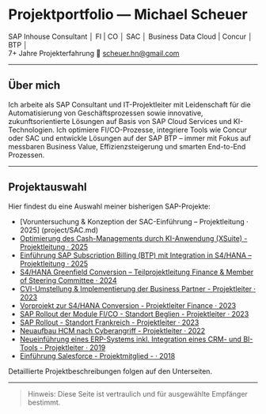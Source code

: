# Projektportfolio — Michael Scheuer

SAP Inhouse Consultant │ FI | CO │ SAC │ Business Data Cloud | Concur │ BTP │  
7+ Jahre Projekterfahrung 
📧 scheuer.hn@gmail.com 

---

## Über mich
Ich arbeite als SAP Consultant und IT-Projektleiter mit Leidenschaft für die Automatisierung von Geschäftsprozessen sowie innovative, zukunftsorientierte Lösungen auf Basis von SAP Cloud Services und KI-Technologien.
Ich optimiere FI/CO-Prozesse, integriere Tools wie Concur oder SAC und entwickle Lösungen auf der SAP BTP – immer mit Fokus auf messbaren Business Value, Effizienzsteigerung und smarten End-to-End Prozessen.

---

## Projektauswahl
Hier findest du eine Auswahl meiner bisherigen SAP-Projekte:

- [Voruntersuchung & Konzeption der SAC-Einführung – Projektleitung · 2025] (project/SAC.md)
- [Optimierung des Cash-Managements durch KI-Anwendung (XSuite) - Projektleitung · 2025](projects/Cash_Management.md)
- [Einführung SAP Subscription Billing (BTP) mit Integration in S4/HANA – Projektleitung · 2025](projects/Subscription_Billing.md)
- [S4/HANA Greenfield Conversion – Teilprojektleitung Finance & Member of Steering Committee · 2024](projects/S4HANA_Conversion.md)
- [CVI-Umstellung & Implementierung der Business Partner - Projektleiter  · 2023](projects/CVI_Business_Partner.md)
- [Vorprojekt zur S4/HANA Conversion - Projektleiter Finance · 2023](projects/Vorprojekt_S4.md)
- [SAP Rollout der Module FI/CO - Standort Beglien - Projektleiter · 2023](projects/Rollout_Belgien.md)
- [SAP Rollout - Standort Frankreich - Projektleiter · 2023](projects/Rollout_Frankreich.md)
- [Neuaufbau HCM nach Cyberangriff - Projektleiter · 2022](projects/HCM.md)
- [Neueinführung eines ERP-Systems inkl. Integration eines CRM- und BI-Tools - Projektleiter · 2019](projects/proALPHA.md)
- [Einführung Salesforce - Projektmitglied - · 2018](projects/Salesforce)

Detaillierte Projektbeschreibungen folgen auf den Unterseiten.

---

> Hinweis: Diese Seite ist vertraulich und für ausgewählte Empfänger bestimmt.

